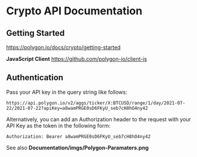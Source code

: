 # Crypto API Documentation
## Getting Started
https://polygon.io/docs/crypto/getting-started

**JavaScript Client**
https://github.com/polygon-io/client-js

## Authentication
Pass your API key in the query string like follows:

``` https://api.polygon.io/v2/aggs/ticker/X:BTCUSD/range/1/day/2021-07-22/2021-07-22?apiKey=a8wamPRGE0sD6FKyU_seb7cH8hO4ny42 ```

Alternatively, you can add an Authorization header to the request with your API Key as the token in the following form:

``` Authorization: Bearer a8wamPRGE0sD6FKyU_seb7cH8hO4ny42 ```

See also **Documentation/imgs/Polygon-Paramaters.png**